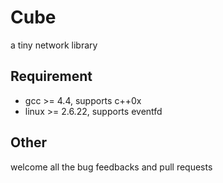 # Cube
a tiny network library

## Requirement
+ gcc >= 4.4, supports c++0x
+ linux >= 2.6.22, supports eventfd

## Other
welcome all the bug feedbacks and pull requests
